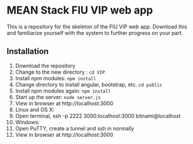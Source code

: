 # MEAN Stack FIU VIP web app

This is a repository for the skeleton of the FIU VIP web app. Download this and familiarize yourself with the system to further progress on your part. 

## Installation
1. Download the repository
2. Change to the new directory : `cd VIP`
3. Install npm modules: `npm install`
4. Change directory to install angular, bootstrap, etc. `cd public`
5. Install npm modules again: `npm install`
6. Start up the server: `node server.js`
7. View in browser at http://localhost:3000
8. Linux and OS X:
9. Open terminal, ssh -p 2222 3000:localhost:3000 bitnami@localhost
10. Windows:
12. Open PuTTY, create a tunnel and ssh in normally
12. View in browser at http://localhost:3000
